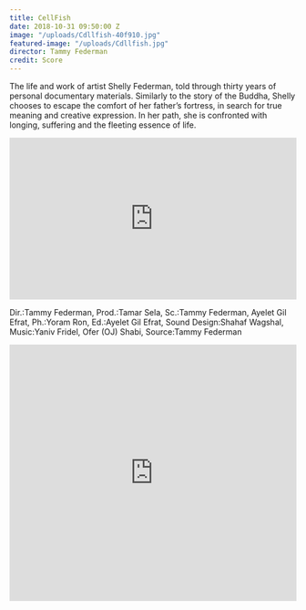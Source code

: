 ```yaml
---
title: CellFish
date: 2018-10-31 09:50:00 Z
image: "/uploads/Cdllfish-40f910.jpg"
featured-image: "/uploads/Cdllfish.jpg"
director: Tammy Federman
credit: Score
---
```


The life and work of artist Shelly Federman, told through thirty years of personal documentary materials. Similarly to the story of the Buddha, Shelly chooses to escape the comfort of her father’s fortress, in search for true meaning and creative expression. In her path, she is confronted with longing, suffering and the fleeting essence of life. 

<div style="padding:56.25% 0 0 0;position:relative;"><iframe src="https://player.vimeo.com/video/276725540?title=0&byline=0&portrait=0" style="position:absolute;top:0;left:0;width:100%;height:100%;" frameborder="0" webkitallowfullscreen mozallowfullscreen allowfullscreen></iframe></div><script src="https://player.vimeo.com/api/player.js"></script>

Dir.:Tammy Federman, Prod.:Tamar Sela, Sc.:Tammy Federman, Ayelet Gil Efrat, Ph.:Yoram Ron, Ed.:Ayelet Gil Efrat, Sound Design:Shahaf Wagshal, Music:Yaniv Fridel, Ofer (OJ) Shabi, Source:Tammy Federman

<iframe width="100%" height="450" scrolling="no" frameborder="no" allow="autoplay" src="https://w.soundcloud.com/player/?url=https%3A//api.soundcloud.com/playlists/341191617&color=%23ff5500&auto_play=false&hide_related=false&show_comments=true&show_user=true&show_reposts=false&show_teaser=true"></iframe>